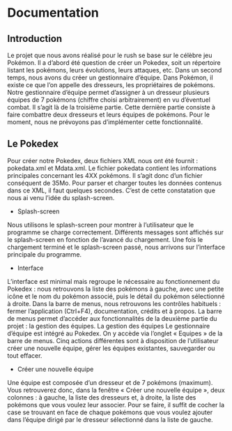 # Documentation #

## Introduction ##

Le projet que nous avons réalisé pour le rush se base sur le célèbre jeu Pokémon.
Il a d’abord été question de créer un Pokedex, soit un répertoire listant les pokémons, leurs évolutions, leurs attaques, etc.
Dans un second temps, nous avons du créer un gestionnaire d’équipe.
Dans Pokémon, il existe ce que l’on appelle des dresseurs, les propriétaires de pokémons. Notre gestionnaire d’équipe permet d’assigner à un dresseur plusieurs équipes de 7 pokémons (chiffre choisi arbitrairement) en vu d’éventuel combat. Il s’agit là de la troisième partie.
Cette dernière partie consiste à faire combattre deux dresseurs et leurs équipes de pokémons.
Pour le moment, nous ne prévoyons pas d’implémenter cette fonctionnalité.

## Le Pokedex ##

Pour créer notre Pokedex, deux fichiers XML nous ont été fournit : pokedata.xml et Mdata.xml.
Le fichier pokedata contient les informations principales concernant les 4XX pokémons. Il s’agit donc d’un fichier conséquent de 35Mo. Pour parser et charger toutes les données contenus dans ce XML, il faut quelques secondes.
C’est de cette constatation que nous ai venu l’idée du splash-screen.

  * Splash-screen

Nous utilisons le splash-screen pour montrer à l’utilisateur que le programme se charge correctement. Différents messages sont affichés sur le splash-screen en fonction de l’avancé du chargement.
Une fois le chargement terminé et le splash-screen passé, nous arrivons sur l’interface principale du programme.

  * Interface

L’interface est minimal mais regroupe le nécessaire au fonctionnement du Pokedex : nous retrouvons la liste des pokémons à gauche, avec une petite icône et le nom du pokémon associé, puis le détail du pokémon sélectionné à droite.
Dans la barre de menus, nous retrouvons les contrôles habituels : fermer l’application (Ctrl+F4), documentation, crédits et à propos. La barre de menus permet d’accéder aux fonctionnalités de la deuxième partie du projet : la gestion des équipes.
La gestion des équipes
Le gestionnaire d’équipe est intégré au Pokedex. On y accède via l’onglet « Equipes » de la barre de menus. Cinq actions différentes sont à disposition de l’utilisateur créer une nouvelle équipe, gérer les équipes existantes, sauvegarder ou tout effacer.

  * Créer une nouvelle équipe

Une équipe est composée d’un dresseur et de 7 pokémons (maximum). Vous retrouverez donc, dans la fenêtre « Créer une nouvelle équipe », deux colonnes : à gauche, la liste des dresseurs et, à droite, la liste des pokémons que vous voulez leur associer. Pour se faire, il suffit de cocher la case se trouvant en face de chaque pokémons que vous voulez ajouter dans l’équipe dirigé par le dresseur sélectionné dans la liste de gauche.